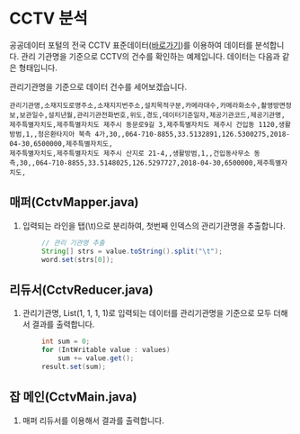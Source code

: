 # CCTV 분석 
공공데이터 포털의 전국 CCTV 표준데이터([바로가기](https://www.data.go.kr/dataset/15013094/standard.do;jsessionid=dp1jbk0cCHOXzZB4Z0xxWr7h.node10))를  이용하여 데이터를 분석합니다. 관리 기관명을 기준으로 CCTV의 건수를 확인하는 예제입니다. 데이터는 다음과 같은 형태입니다.   

관리기관명을 기준으로 데이터 건수를 세어보겠습니다. 

```
관리기관명,소재지도로명주소,소재지지번주소,설치목적구분,카메라대수,카메라화소수,촬영방면정보,보관일수,설치년월,관리기관전화번호,위도,경도,데이터기준일자,제공기관코드,제공기관명,
제주특별자치도,제주특별자치도 제주시 동문로9길 3,제주특별자치도 제주시 건입동 1120,생활방범,1,,청은환타지아 북측 4가,30,,064-710-8855,33.5132891,126.5300275,2018-04-30,6500000,제주특별자치도,
제주특별자치도,제주특별자치도 제주시 산지로 21-4,,생활방범,1,,건입동사무소 동측,30,,064-710-8855,33.5148025,126.5297727,2018-04-30,6500000,제주특별자치도,
```

## 매퍼(CctvMapper.java)
1. 입력되는 라인을 탭(\t)으로 분리하여, 첫번째 인덱스의 관리기관명을 추출합니다. 

```java
		// 관리 기관명 추출
		String[] strs = value.toString().split("\t");
		word.set(strs[0]);
```

## 리듀서(CctvReducer.java)
1. 관리기관명, List(1, 1, 1, 1)로 입력되는 데이터를 관리기관명을 기준으로 모두 더해서 결과를 출력합니다. 

```java
		int sum = 0;
		for (IntWritable value : values)
			sum += value.get();
		result.set(sum);

```

## 잡 메인(CctvMain.java)
1. 매퍼 리듀서를 이용해서 결과를 출력합니다. 
